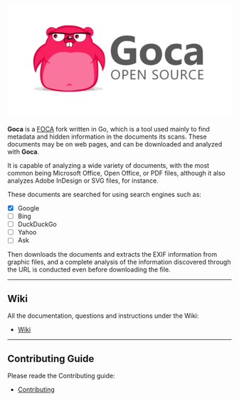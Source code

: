 ![](img/Goca_banner.png)


**Goca** is a [FOCA](https://github.com/ElevenPaths/FOCA) fork written in Go, which is a tool used mainly to find metadata and hidden information in the documents its scans. These documents may be on web pages, and can be downloaded and analyzed with **Goca**.

It is capable of analyzing a wide variety of documents, with the most common being Microsoft Office, Open Office, or PDF files, although it also analyzes Adobe InDesign or SVG files, for instance.

These documents are searched for using search engines such as:

+ [x] Google
+ [ ] Bing
+ [ ] DuckDuckGo
+ [ ] Yahoo
+ [ ] Ask

Then downloads the documents and extracts the EXIF information from graphic files, and a complete analysis of the information discovered through the URL is conducted even before downloading the file.

***

## Wiki

All the documentation, questions and instructions under the Wiki:

+ [Wiki](https://github.com/gocaio/Goca/wiki/0_Index)

***

## Contributing Guide

Please reade the Contributing guide:

+ [Contributing](CONTRIBUTING.md)